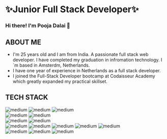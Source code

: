# ✨Junior Full Stack Developer✨

### Hi there! I'm Pooja Dalai :wave:

## ABOUT ME

- I'm 25 years old and I am from India. A passionate full stack web developer. I have completed my graduation
  in infromation technology. I´m based in Amsterdm, Netherlands.
- I have one year of experience in Netherlands as a full stack developer.
- I joined the Full-Stack Developer bootcamp at Codaisseur Academy which greatly expanded my practical skillset.

## TECH STACK

<img alt="medium" src="https://img.shields.io/badge/JavaScript-323330?style=for-the-badge&logo=javascript&logoColor=F7DF1E" /> <img alt="medium" src="https://img.shields.io/badge/HTML5-E34F26?style=for-the-badge&logo=html5&logoColor=white" /> <img alt="medium" src="https://img.shields.io/badge/CSS3-1572B6?style=for-the-badge&logo=css3&logoColor=white" /><br><img alt="medium" src="https://img.shields.io/badge/Bootstrap-563D7C?style=for-the-badge&logo=bootstrap&logoColor=white" /> <img alt="medium" src="https://img.shields.io/badge/Material%20UI-007FFF?style=for-the-badge&logo=mui&logoColor=white" /><br><img alt="medium" src="https://img.shields.io/badge/React-20232A?style=for-the-badge&logo=react&logoColor=61DAFB" /> <img alt="medium" src="https://img.shields.io/badge/Redux-593D88?style=for-the-badge&logo=redux&logoColor=white" /><br><img alt="medium" src="https://img.shields.io/badge/Android-3DDC84?style=for-the-badge&logo=android&logoColor=white" /> <img alt="medium" src="https://img.shields.io/badge/PHP-777BB4?style=for-the-badge&logo=php&logoColor=white" /> <img alt="medium" src="https://img.shields.io/badge/Express.js-000000?style=for-the-badge&logo=express&logoColor=white" /> <img alt="medium" src="https://img.shields.io/badge/Node.js-339933?style=for-the-badge&logo=nodedotjs&logoColor=white" /> <img alt="medium" src="https://img.shields.io/badge/npm-CB3837?style=for-the-badge&logo=npm&logoColor=white" /><br>
<img alt="medium" src="https://img.shields.io/badge/MySQL-005C84?style=for-the-badge&logo=mysql&logoColor=white" /> <img alt="medium" src="https://img.shields.io/badge/Sequelize-52B0E7?style=for-the-badge&logo=Sequelize&logoColor=white" /> <img alt="medium" src="https://img.shields.io/badge/PostgreSQL-316192?style=for-the-badge&logo=postgresql&logoColor=white" />

<!--
Things I code with
Javascript React Webpack github redux ReactiveX GraphQL Sass Styled Components git NodeJS  npm html5 Prettier



**poojadalai/poojadalai** is a ✨ _special_ ✨ repository because its `README.md` (this file) appears on your GitHub profile.

Here are some ideas to get you started:

- 🔭 I’m currently working on ...
- 🌱 I’m currently learning ...
- 👯 I’m looking to collaborate on ...
- 🤔 I’m looking for help with ...
- 💬 Ask me about ...
- 📫 How to reach me: ...
- 😄 Pronouns: ...
- ⚡ Fun fact: ...
-->
